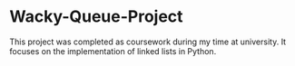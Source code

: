 # Wacky-Queue-Project
This project was completed as coursework during my time at university. It focuses on the implementation of linked lists in Python.
